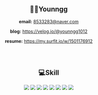 <div align=center>
<h2>👩‍💻Younngg</h2>
  
<strong>email:</strong> 8533283@naver.com
  
<strong>blog:</strong> https://velog.io/@younngg1012
  
<strong>resume:</strong> https://my.surfit.io/w/1501176912

<br>
<br>

<h2>💻Skill</h2>

<img src="https://img.shields.io/badge/html-E34F26?style=for-the-badge&logo=html5&logoColor=white"/> <img src="https://img.shields.io/badge/css-1572B6?style=for-the-badge&logo=css3&logoColor=white"/> <img src="https://img.shields.io/badge/javascript-F7DF1E?style=for-the-badge&logo=javascript&logoColor=black"/> <img src="https://img.shields.io/badge/React-61DAFB?style=for-the-badge&logo=React&logoColor=black"/> 
  <img src="https://img.shields.io/badge/Redux-764ABC?style=for-the-badge&logo=Redux&logoColor=white">
  <img src="https://img.shields.io/badge/Typescript-3178C6?style=for-the-badge&logo=Typescript&logoColor=white"/>
<img src="https://img.shields.io/badge/styledComponents-DB7093?style=for-the-badge&logo=styled-components&logoColor=white"/> <img src="https://img.shields.io/badge/sass-CC6699?style=for-the-badge&logo=sass&logoColor=white"/>

</div>
